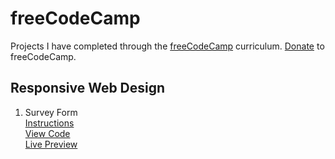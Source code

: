 # freeCodeCamp
Projects I have completed through the [freeCodeCamp](https://www.freecodecamp.org/learn/) curriculum. [Donate](https://www.freecodecamp.org/donate) to freeCodeCamp.

## Responsive Web Design
1. Survey Form\
    [Instructions](https://www.freecodecamp.org/learn/2022/responsive-web-design/build-a-survey-form-project/build-a-survey-form)\
    [View Code](https://github.com/bryn24k/freeCodeCamp/tree/main/1.%20Responsive%20Web%20Design/Survey%20Form)\
    [Live Preview](https://bryn24k.github.io/freeCodeCamp/1.%20Responsive%20Web%20Design/Survey%20Form/)

